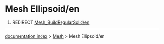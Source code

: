 # Mesh Ellipsoid/en
1.  REDIRECT [Mesh\_BuildRegularSolid/en](Mesh_BuildRegularSolid/en.md)

---
[documentation index](../README.md) > [Mesh](Mesh_Workbench.md) > Mesh Ellipsoid/en
